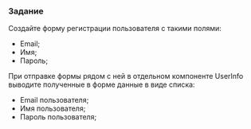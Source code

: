 ### Задание

Создайте форму регистрации пользователя с такими полями:
- Email;
- Имя;
- Пароль;

При отправке формы рядом с ней в отдельном компоненте UserInfo выводите полученные
в форме данные в виде списка:
- Email пользователя;
- Имя пользователя;
- Пароль пользователя;